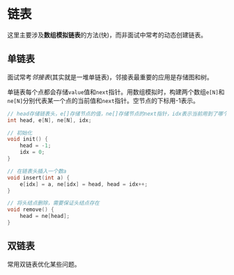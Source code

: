 # 链表

这里主要涉及**数组模拟链表**的方法(快)，而非面试中常考的动态创建链表。

## 单链表

面试常考*邻接表*(其实就是一堆单链表)，邻接表最重要的应用是存储图和树。

单链表每个点都会存储`value`值和`next`指针。用数组模拟时，构建两个数组`e[N]`和`ne[N]`分别代表某一个点的当前值和`next`指针。空节点的下标用-1表示。

```C++
// head存储链表头，e[]存储节点的值，ne[]存储节点的next指针，idx表示当前用到了哪个节点
int head, e[N], ne[N], idx;

// 初始化
void init() {
    head = -1;
    idx = 0;
}

// 在链表头插入一个数a
void insert(int a) {
    e[idx] = a, ne[idx] = head, head = idx++;
}

// 将头结点删除，需要保证头结点存在
void remove() {
    head = ne[head];
}
```

## 双链表

常用双链表优化某些问题。
